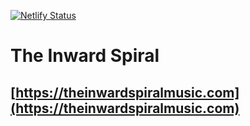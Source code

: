 [![Netlify Status](https://api.netlify.com/api/v1/badges/fe3305d0-8ca6-4315-9611-169cb81fabe6/deploy-status)](https://app.netlify.com/sites/theinwardspiral/deploys)
# The Inward Spiral
## [https://theinwardspiralmusic.com](https://theinwardspiralmusic.com)